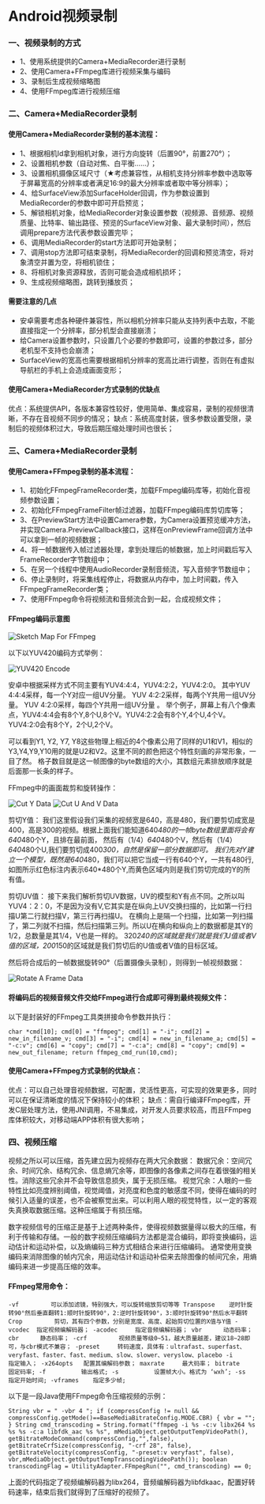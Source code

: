 # Android视频录制

### 一、视频录制的方式

   * 1、使用系统提供的Camera+MediaRecorder进行录制
   * 2、使用Camera+FFmpeg库进行视频采集与编码
   * 3、录制后生成视频缩略图
   * 4、使用FFmpeg库进行视频压缩
   
### 二、Camera+MediaRecorder录制

#### 使用Camera+MediaRecorder录制的基本流程：

   * 1、根据相机Id拿到相机对象，进行方向旋转（后置90°，前置270°）；
   * 2、设置相机参数（自动对焦、白平衡……）；
   * 3、设置相机摄像区域尺寸（★考虑兼容性，从相机支持分辨率参数中选取等于屏幕宽高的分辨率或者满足16:9的最大分辨率或者取中等分辨率）；
   * 4、给SurfaceView添加SurfaceHolder回调，作为参数设置到MediaRecorder的参数中即可开启预览；
   * 5、解锁相机对象，给MediaRecorder对象设置参数（视频源、音频源、视频质量、比特率、输出路径、预览的SurfaceView对象、最大录制时间），然后调用prepare方法代表参数设置完毕；
   * 6、调用MediaRecorder的start方法即可开始录制；
   * 7、调用stop方法即可结束录制，将MediaRecorder的回调和预览清空，将对象清空并置为空，将相机锁住；
   * 8、将相机对象资源释放，否则可能会造成相机损坏；
   * 9、生成视频缩略图，跳转到播放页；
   
#### 需要注意的几点

   * 安卓需要考虑各种硬件兼容性，所以相机分辨率只能从支持列表中去取，不能直接指定一个分辨率，部分机型会直接崩溃；
   * 给Camera设置参数时，只设置几个必要的参数即可，设置的参数过多，部分老机型不支持也会崩溃；
   * SurfaceView的宽高也需要根据相机分辨率的宽高比进行调整，否则在有虚拟导航栏的手机上会造成画面变形；
   
#### 使用Camera+MediaRecorder方式录制的优缺点

 优点：系统提供API，各版本兼容性较好，使用简单、集成容易，录制的视频很清晰，不存在音视频不同步的情况；
 缺点：系统高度封装，很多参数设置受限，录制后的视频体积过大，导致后期压缩处理时间也很长；
    
### 三、Camera+MediaRecorder录制

#### 使用Camera+FFmpeg录制的基本流程：

   * 1、初始化FFmpegFrameRecorder类，加载FFmpeg编码库等，初始化音视频参数设置；
   * 2、初始化FFmpegFrameFilter帧过滤器，加载FFmpeg编码库剪切库等；
   * 3、在PreviewStart方法中设置Camera参数，为Camera设置预览缓冲方法，并实现Camera.PreviewCallback接口，这样在onPreviewFrame回调方法中可以拿到一帧的视频数据；
   * 4、将一帧数据传入帧过滤器处理，拿到处理后的帧数据，加上时间戳后写入FrameRecorder字节数组中；
   * 5、在另一个线程中使用AudioRecorder录制音频流，写入音频字节数组中；
   * 6、停止录制时，将采集线程停止，将数据从内存中，加上时间戳，传入FFmpegFrameRecorder类；
   * 7、使用FFmpeg命令将视频流和音频流合到一起，合成视频文件；

#### FFmpeg编码示意图

![Sketch Map For FFmpeg](http://img.blog.csdn.net/20170612094438591?watermark/2/text/aHR0cDovL2Jsb2cuY3Nkbi5uZXQvbWFiZWlqaWFueGk=/font/5a6L5L2T/fontsize/400/fill/I0JBQkFCMA==/dissolve/70/gravity/SouthEast)

以下以YUV420编码方式举例：

![YUV420 Encode](http://img.blog.csdn.net/20170610121150954?watermark/2/text/aHR0cDovL2Jsb2cuY3Nkbi5uZXQvbWFiZWlqaWFueGk=/font/5a6L5L2T/fontsize/400/fill/I0JBQkFCMA==/dissolve/70/gravity/Center)

 安卓中根据采样方式不同主要有YUV4:4:4，YUV4:2:2，YUV4:2:0。
 其中YUV 4:4:4采样，每一个Y对应一组UV分量。 
 YUV 4:2:2采样，每两个Y共用一组UV分量。
 YUV 4:2:0采样，每四个Y共用一组UV分量 。
 举个例子，屏幕上有八个像素点，YUV4:4:4会有8个Y,8个U,8个V。YUV4:2:2会有8个Y,4个U,4个V。YUV4:2:0会有8个Y，2个U,2个V。
    
 可以看到Y1, Y2, Y7, Y8这些物理上相近的4个像素公用了同样的U1和V1，相似的Y3,Y4,Y9,Y10用的就是U2和V2。这里不同的颜色把这个特性刻画的非常形象，一 目了然。
 格子数目就是这一帧图像的byte数组的大小，其数组元素排放顺序就是后面那一长条的样子。
 
FFmpeg中的画面裁剪和旋转操作：

![Cut Y Data](http://img.blog.csdn.net/20170610121416597?watermark/2/text/aHR0cDovL2Jsb2cuY3Nkbi5uZXQvbWFiZWlqaWFueGk=/font/5a6L5L2T/fontsize/400/fill/I0JBQkFCMA==/dissolve/70/gravity/Center)
![Cut U And V Data](http://img.blog.csdn.net/20170610121436713?watermark/2/text/aHR0cDovL2Jsb2cuY3Nkbi5uZXQvbWFiZWlqaWFueGk=/font/5a6L5L2T/fontsize/400/fill/I0JBQkFCMA==/dissolve/70/gravity/Center)

  剪切Y值：
  我们这里假设我们采集的视频宽是640，高是480，我们要剪切成宽是400，高是300的视频。根据上面我们能知道640*480的一帧byte数组里面将会有640*480个Y，且排在最前面，
  然后有（1/4）*640*480个V，然后有（1/4）*640*480个U,我们要剪切成400*300，自然是保留一部分数据即可。
  我们先对Y建立一个模型，既然是640*480，我们可以把它当成一行有640个Y，一共有480行,如图所示红色标注内表示640*480个Y,而黄色区域内则是我们剪切完成的Y的所有值。
  
  剪切UV值：
  接下来我们解析剪切UV数据，UV的模型和Y有点不同。之所以叫YUV4：2：0，不是因为没有V,它其实是在纵向上UV交换扫描的，比如第一行扫描U第二行就扫描V，第三行再扫描U。
  在横向上是隔一个扫描，比如第一列扫描了，第二列就不扫描，然后扫描第三列。所以U在横向和纵向上的数据都是其Y的1/2，总数量是其1/4，V也是一样的。
  320*240的区域就是我们就是我们U值或者V值的区域，200*150的区域就是我们剪切后的U值或者V值的目标区域。

然后将合成后的一帧数据旋转90°（后置摄像头录制），则得到一帧视频数据：

![Rotate A Frame Data](http://upload-images.jianshu.io/upload_images/5461213-dabf7e3a12961832.gif?imageMogr2/auto-orient/strip)

#### 将编码后的视频音频文件交给FFmpeg进行合成即可得到最终视频文件：

  以下是封装好的FFmpeg工具类拼接命令参数并执行：
  
   `char *cmd[10];
   cmd[0] = "ffmpeg";
   cmd[1] = "-i";
   cmd[2] = new_in_filename_v;
   cmd[3] = "-i";
   cmd[4] = new_in_filename_a;
   cmd[5] = "-c:v";
   cmd[6] = "copy";
   cmd[7] = "-c:a";
   cmd[8] = "copy";
   cmd[9] = new_out_filename;
   return ffmpeg_cmd_run(10,cmd);`
   
#### 使用Camera+FFmpeg方式录制的优缺点：

  优点：可以自己处理音视频数据，可配置，灵活性更高，可实现的效果更多，同时可以在保证清晰度的情况下保持较小的体积；
  缺点：需自行编译FFmpeg库，开发C层处理方法，使用JNI调用，不易集成，对开发人员要求较高，而且FFmpeg库体积较大，对移动端APP体积有很大影响；
  
### 四、视频压缩

   视频之所以可以压缩，首先建立因为视频存在两大冗余数据：
   数据冗余：空间冗余、时间冗余、结构冗余、信息熵冗余等，即图像的各像素之间存在着很强的相关性。消除这些冗余并不会导致信息损失，属于无损压缩。
   视觉冗余：人眼的一些特性比如亮度辨别阈值，视觉阈值，对亮度和色度的敏感度不同，使得在编码的时候引入适量的误差，也不会被察觉出来。可以利用人眼的视觉特性，以一定的客观失真换取数据压缩。这种压缩属于有损压缩。
   
   数字视频信号的压缩正是基于上述两种条件，使得视频数据量得以极大的压缩，有利于传输和存储。一般的数字视频压缩编码方法都是混合编码，即将变换编码，运动估计和运动补偿，以及熵编码三种方式相结合来进行压缩编码。
   通常使用变换编码来消除图像的帧内冗余，用运动估计和运动补偿来去除图像的帧间冗余，用熵编码来进一步提高压缩的效率。
   
#### FFmpeg常用命令：

   `-vf 	    可以添加滤镜，特别强大，可以旋转缩放剪切等等
   Transpose    逆时针旋转90°然后垂直翻转1:顺时针旋转90°，2:逆时针旋转90°，3:顺时针旋转90°然后水平翻转
   Crop	        剪切，其有四个参数，分别是宽度、高度、起始剪切位置的X值与Y值
   -vcodec 	指定视频编解码器；
   -acodec     指定音频编解码器；
   vbr 	    动态码率；
   cbr 	    静态码率；
   -crf 	    视频质量等级0~51，越大质量越差，建议18~28即可，与cbr模式不兼容；
   -preset     转码速度，具体有：ultrafast、superfast、veryfast、faster、fast、medium、slow、slower、veryslow、placebo
   -i          指定输入；
   -x264opts   配置其编解码参数；
   maxrate     最大码率；
   bitrate     固定码率;
   -f          输出格式;
   -s          设置帧大小。格式为 ‘wxh’;
   -ss         指定开始时间;
   -vframes    指定多少帧;`
   
 以下是一段Java使用FFmpeg命令压缩视频的示例：
 
  `String vbr = " -vbr 4 ";
  if (compressConfig != null && compressConfig.getMode()==BaseMediaBitrateConfig.MODE.CBR) {
      vbr = "";
  }
  String cmd_transcoding = String.format("ffmpeg -i %s -c:v libx264 %s %s %s -c:a libfdk_aac %s %s",
  mMediaObject.getOutputTempVideoPath(),
  getBitrateModeCommand(compressConfig,"",false),
  getBitrateCrfSize(compressConfig, "-crf 28", false),
  getBitrateVelocity(compressConfig, "-preset:v veryfast", false), vbr,mMediaObject.getOutputTempTranscodingVideoPath());
  boolean transcodingFlag = UtilityAdapter.FFmpegRun("", cmd_transcoding) == 0;`
  
  上面的代码指定了视频编解码器为libx264，音频编解码器为libfdkaac，配置好转码速率，结束后我们就得到了压缩好的视频了。